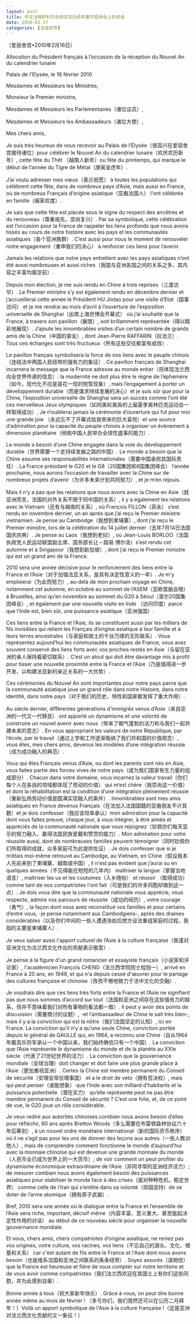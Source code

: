 ```yaml
---
layout: post
title: 中文注释萨科齐总统在农历虎年春节招待会上的讲话
date: 2010-02-17
categories: [法语世界]  
---
```


（爱丽舍宫•2010年2月16日）

Allocution du Président français à l’occasion de la réception du Nouvel An du calendrier lunaire

Palais de l'Elysée, le 16 février 2010

Mesdames et Messieurs les Ministres,

Monsieur le Premier ministre,

Mesdames et Messieurs les Parlementaires（诸位议员）,

Mesdames et Messieurs les Ambassadeurs（诸位大使）,

Mes chers amis,

Je suis très heureux de vous recevoir au Palais de l’Élysée（很高兴在爱丽舍宫接待诸位）pour célébrer le Nouvel An du calendrier lunaire（欢庆农历新年）, cette fête du Thêt （越南人新年）ou fête du printemps, qui marque le début de l’année du Tigre de Métal（庚寅金虎年）.

J’ai voulu adresser mes vœux（表示祝愿） à toutes les populations qui célèbrent cette fête, dans de nombreux pays d’Asie, mais aussi en France, où de nombreux Français d’origine asiatique（亚裔法国人） l'ont célébrée en famille（阖家欢度）.

Je sais que cette fête est placée sous le signe du respect des ancêtres et du renouveau（尊重祖先，崇尚复兴）. Par sa symbolique, cette célébration est l’occasion pour la France de rappeler les liens profonds que nous avons tissés au cours de notre histoire avec les pays et les communautés asiatiques（各个亚洲族群）. C’est aussi pour nous le moment de renouveler notre engagement（重申我们的决心） à renforcer ces liens pour l’avenir.

Jamais les relations que notre pays entretient avec les pays asiatiques n’ont été aussi nombreuses et aussi riches（我国与亚洲各国之间的关系之多、其内容之丰富均属空前）.

Depuis mon élection, je me suis rendu en Chine à trois reprises（三度访华）. Le Premier ministre s’y est également rendu en décembre dernier et j’accueillerai cette année le Président HU Jintao pour une visite d’Etat（国事访问） et je me rendrai au mois d’avril à l’ouverture de l’exposition universelle de Shanghai（出席上海世博会开幕式） où j’ai souhaité que la France, à travers son pavillon（展馆）, soit brillamment représentée（得以精彩地展现）. J’ajoute les innombrables visites d’un certain nombre de grands amis de la Chine（中国的挚友）, dont Jean-Pierre RAFFARIN（拉法兰）. Tous ces échanges sont très fructueux（所有这些交往都富有成效）.

Le pavillon français symbolisera la force de nos liens avec le peuple chinois（连结法中两国人民纽带的强有力的象征）. Ce pavillon français de Shanghai incarnera le message que la France adresse au monde entier（将体现法兰西向全世界传递的信息）: la modernité ne doit plus être le règne de l’éphémère（如今，现代化不应是昙花一现的短暂现象）, mais l’engagement à porter un développement durable（而是谋求持续发展的决心）et je suis sûr que pour la Chine, l’exposition universelle de Shanghai sera un succès comme l’ont été ces merveilleux Jeux olympiques（如同美轮美奂的上届夏季奥林匹克运动会一样取得成功）. Je n’oublierai jamais la cérémonie d’ouverture qui fut pour moi une grande joie （永远忘不了开幕式给我带来的巨大喜悦）et une source d’admiration pour la capacité du peuple chinois à organiser un évènement à dimension planétaire（倾佩中国人民举办全球性盛事的能力）.

Le monde a besoin d’une Chine engagée dans la voie du développement durable（世界需要一个走持续发展之路的中国）. Le monde a besoin que la Chine assume ses responsabilités internationales（需要中国承担其国际责任）. La France présidant le G20 et le G8（20国集团和8国集团峰会） l’année prochaine, nous aurons l’occasion de travailler avec la Chine sur de nombreux projets d’avenir（为许多未来计划共同努力）, et je m’en réjouis.

Mais il n’y a pas que les relations que nous avons avec la Chine en Asie（就亚洲而言，法国的对外关系不限于同中国的关系）, il y a également les relations avec le Vietnam（还有与越南的关系）, où François FILLON（菲永） s’est rendu en novembre dernier, un an après que j’ai reçu le Premier ministre vietnamien. Je pense au Cambodge（我想到柬埔寨）, dont j’ai reçu le Premier ministre, lors de la célébration du 14 juillet dernier（去年7月14日法国国庆庆典）. Je pense au Laos（我想到老挝）, où Jean-Louis BORLOO（法国执政党人民运动联盟副主席、国务部长让－路易·博尔洛）s’est rendu cet automne et à Singapour（我想到新加坡）, dont j’ai reçu le Premier ministre qui est un grand ami de la France.

2010 sera une année décisive pour le renforcement des liens entre la France et l’Asie（对于加强法亚关系，是具有决定性意义的一年）. Je m’y emploierai（为此而努力）, au-delà de mon prochain voyage en Chine, notamment cet automne, en octobre au sommet de l’ASEM（亚欧首脑会晤）à Bruxelles, ainsi qu’en novembre au sommet du G20 à Séoul（首尔20国集团峰会）, et également par une nouvelle visite en Inde （访问印度）parce que l’Inde est, bien sûr, une puissance asiatique（亚洲强国）.

Ces liens entre la France et l’Asie, ils se constituent aussi par les milliers de fils invisibles qui relient les Français d’origine asiatique à leur famille et à leurs terres ancestrales（与家庭和故土的千丝万缕的无形联系）. Vous représentez aujourd’hui les communautés asiatiques de France, vous avez souvent conservé des liens forts avec vos proches restés en Asie（与留在亚洲的亲人保持着密切联系）. C’est un atout qui doit être davantage mis à profit pour tisser une nouvelle proximité entre la France et l’Asie（乃是值得进一步开发、以构建法亚新的亲近关系的一大优势）.

Ces cérémonies du Nouvel An sont importantes pour notre pays parce que la communauté asiatique joue un grand rôle dans notre Histoire, dans notre identité, dans notre pays（对于我们的历史、特性和国家都发挥了重大作用）.

Au siècle dernier, différentes générations d’immigrés venus d’Asie（来自亚洲的一代又一代移民） ont apporté un dynamisme et une volonté de construire un nouvel avenir avec nous（带来了朝气蓬勃的活力和与我们一起共建未来的意志）. En vous appropriant les valeurs de notre République, par l’école, par le travail（通过上学和工作逐渐吸纳了我们共和国的价值观念）, vous êtes, mes chers amis, devenus les modèles d’une intégration réussie（成为成功融入的典范）.

Vous qui êtes Français venus d’Asie, ou dont les parents sont nés en Asie, vous faites partie des forces vives de notre pays（成为我们国家有生力量的组成部分）. Chacun dans votre domaine, vous incarnez la valeur travail（你们每个人在各自的领域都体现了劳动的价值） qui m’est chère（我崇尚这一价值）et dont la réhabilitation est la condition d’une intégration pleinement réussie（重新弘扬劳动价值是圆满实现融入的条件）. Innombrables sont mes amis asiatiques en France devenus Français（在法加入法国国籍的亚裔朋友不计其数）et je dois confesser（我应该坦率承认）mon admiration pour la capacité dont vous faites preuve, chaque jour, à vous intégrer, à être aimés et appréciés de la communauté nationale que vous rejoignez（钦佩你们每天显示的努力融入、赢得法国民族爱戴和赞赏的能力）. Mon admiration pour votre réussite aussi, dont de nombreuses familles peuvent témoigner（同时钦佩你们所取得的成就，众多家庭可为此提供佐证）. Je dois confesser que si je m’étais moi-même retrouvé au Cambodge, au Vietnam, en Chine（假设我本人先前来到了柬埔寨、越南或中国）, il n'est pas évident que j’aurai su en quelques années（不见得能在短短的几年内） maîtriser la langue（掌握当地语言）, maîtriser les us et les coutumes（入乡随俗） et réussir （取得成功）comme tant de nos compatriotes l'ont fait（可是我们的许多同胞却做到这一点）. Je dois vous dire que la communauté nationale vous apprécie, vous respecte, admire vos parcours de réussite（成功的经历）, votre courage（勇气）, la façon dont vous avez reconstitué vos familles et pour certains d’entre vous, -je pense notamment aux Cambodgiens-, après des drames considérables（以及你们中间的一些人遭遇浩劫后想方设法重组家庭的过程，我指的主要是柬埔寨人）.

Je veux saluer aussi l'apport culturel de l’Asie à la culture française（我谨对亚洲文化为法兰西文化作出的贡献表示敬意）.

Je pense à la figure d'un grand romancier et essayiste français（小说家和评论家）, l'académicien François CHENG（法兰西学院院士程抱一）, arrivé en France à 20 ans, en 1949, et qui n'a depuis cessé d'œuvrer pour le partage des cultures française et chinoise（孜孜不倦地致力于法中文化的交融）.

Je voudrais dire que ces liens très forts entre la France et l’Asie ne signifient pas que nous sommes d’accord sur tout（法国和亚洲之间存在这些强有力的联系，但并不意味着我们对所有事物的看法都一致）. Il peut y avoir des points de discussion（需要商讨的议题）, -et l’ambassadeur de Chine le sait très bien-, mais il y a la conviction qui est la nôtre（我们法国坚定的认知）, ici en France. La conviction qu’il n’y a qu’une seule Chine, conviction portée depuis le général de GAULLE qui, en 1964, a reconnu une Chine（自从1964年戴高乐将军承认一个中国以来，我们始终确信只有一个中国）. La conviction que l’Asie représente le dynamisme du monde et de la planète au XXIe siècle（代表了21世纪世界的活力）. La conviction que la gouvernance mondiale（全球治理）doit changer et doit faire une plus grande place à l’Asie（更加重视亚洲）. Certes la Chine est membre permanent du Conseil de sécurité（安理会常任理事国） et a le droit de veto（拥有否决权）, mais qui peut penser（谁能想象） que l’Inde avec son milliard d’habitants et la puissance potentielle（潜在实力） qu’elle représente peut ne pas être membre permanent du Conseil de sécurité ? C’est une folie, et, de ce point de vue, le G20 joue un rôle considérable.

Je veux redire aux autorités chinoises combien nous avons besoin d’elles pour réfléchir, 60 ans après Bretton Woods（多么需要在布雷顿森林协议六十年后筹划）, à un nouvel ordre monétaire international（新的国际货币秩序） où il ne s’agit pas pour les uns de donner des leçons aux autres（一些人教训他人）, mais de comprendre comment fonctionne le monde d’aujourd’hui avec la monnaie chinoise qui est devenue une grande monnaie du monde（人民币业已成为世界上的一大货币）; de voir comment on peut profiter du dynamisme économique extraordinaire de l’Asie（非同寻常的亚洲经济活力）; de mesurer combien nous avons également besoin des puissances asiatiques pour stabiliser le monde face à des crises（面对种种危机，稳定世界） comme celle de l’Iran qui s’entête dans sa volonté（顽固坚持）de se doter de l’arme atomique（拥有原子武器）.

Bref, 2010 sera une année où le dialogue entre la France et l’ensemble de l’Asie sera riche, important, décisif même（内容丰富、意义重大、甚至能起决定性作用的对话） au début de ce nouveau siècle pour organiser la nouvelle gouvernance mondiale.

Et vous, chers amis, chers compatriotes d’origine asiatique, ne reniez pas vos origines, votre culture, vos racines, vos liens（不忘自己的源头、文化、根基和关系） car c'est autant de fils entre le France et l'Asie dont nous avons besoin（也是维系法国和亚洲之间联系的条条纽带）. Soyez assurés（请相信） que la France est heureuse et fière de vous compter sur notre territoire et de vous avoir comme compatriotes（我们法兰西欢迎在其国土上有你们这些同胞，并为此感到自豪）.

Bonne année à tous（祝大家新年快乐）. Grâce à vous, on peut dire bonne année même au mois de février ! （多亏你们，我们竟然还可以在公历二月拜年！）Voilà un apport symbolique de l'Asie à la culture française !（这是亚洲对法兰西文化贡献的又一象征！）
